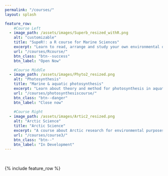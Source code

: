 ```yaml
---
permalink: "/courses/"
layout: splash

feature_row:
    #Course Left
  - image_path: /assets/images/Superb_resized_withR.png
    alt: "customizable"
    title: "SupeR!: a R course for Marine Sciences"
    excerpt: "Learn to read, arrange and study your own environmental data with R."
    url: "/courses/Rcourse/"
    btn_class: "btn--success"
    btn_label: "Open Now"

    #Course Middle
  - image_path: /assets/images/Phyto2_resized.png
    alt: "Photosynthesis"
    title: "Marine & aquatic photosynthesis"
    excerpt: "Learn about theory and method for photosynthesis in aquatic system."
    url: "/courses/photosynthesiscourse/"
    btn_class: "btn--danger"
    btn_label: "Close now"  
  
    #Course Right
  - image_path: /assets/images/Artic2_resized.png
    alt: "Arctic Science"
    title: "Arctic Science"
    excerpt: "A course about Arctic research for environmental purposes"
    url: "/courses/course3/"
    btn_class: "btn--"
    btn_label: "In Development"   
---
```

<br>

{% include feature_row %}

